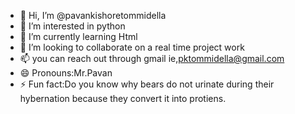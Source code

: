 - 👋 Hi, I’m @pavankishoretommidella
- 👀 I’m interested in python
- 🌱 I’m currently learning Html
- 💞️ I’m looking to collaborate on a real time project work
- 📫 you can reach out through gmail ie,pktommidella@gmail.com
- 😄 Pronouns:Mr.Pavan
- ⚡ Fun fact:Do you know why bears do not urinate during their hybernation because they convert it into protiens.

<!---
pavankishoretommidella/pavankishoretommidella is a ✨ special ✨ repository because its `README.md` (this file) appears on your GitHub profile.
You can click the Preview link to take a look at your changes.
--->
